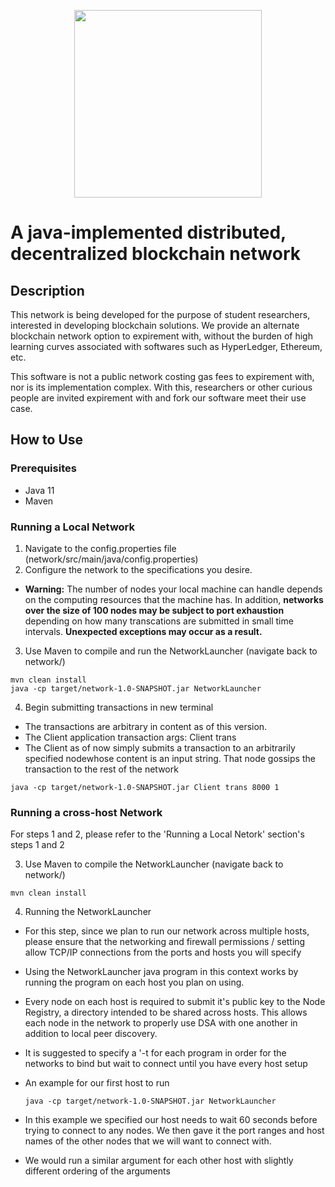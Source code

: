 <p align="center">
  <img src="https://github.com/peytonlundquist/network/blob/master/bluechainlogo.png"  width="300" height="300">
</p>


# A java-implemented distributed, decentralized blockchain network
## Description
This network is being developed for the purpose of student researchers, interested in developing blockchain solutions. We provide an alternate blockchain network option to expirement with, without the burden of high learning curves associated with softwares such as HyperLedger, Ethereum, etc. 

This software is not a public network costing gas fees to expirement with, nor is its implementation complex. With this, researchers or other curious people are invited expirement with and fork our software meet their use case.

## How to Use
### Prerequisites
  - Java 11
  - Maven

### Running a Local Network
  1. Navigate to the config.properties file (network/src/main/java/config.properties)
  2. Configure the network to the specifications you desire. 
  
  - **Warning:** The number of nodes your local machine can handle depends on the computing resources that the machine has. In addition, **networks over the size of 100 nodes may be subject to port exhaustion** depending on how many transcations are submitted in small time intervals. **Unexpected exceptions may occur as a result.**
  
  3. Use Maven to compile and run the NetworkLauncher (navigate back to network/)
  
    mvn clean install
    java -cp target/network-1.0-SNAPSHOT.jar NetworkLauncher
  4. Begin submitting transactions in new terminal
   - The transactions are arbitrary in content as of this version. 
   - The Client application transaction args: Client trans <portNum> <transactionContent>
   - The Client as of now simply submits a transaction to an arbitrarily specified nodewhose content is an input string. That node gossips the transaction to the rest of the network
  
    java -cp target/network-1.0-SNAPSHOT.jar Client trans 8000 1
    
### Running a cross-host Network
  For steps 1 and 2, please refer to the 'Running a Local Netork' section's steps 1 and 2
  
  3. Use Maven to compile the NetworkLauncher (navigate back to network/)
  
    mvn clean install
  
  4. Running the NetworkLauncher

  - For this step, since we plan to run our network across multiple hosts, please ensure that the networking and firewall permissions / setting allow TCP/IP connections from the ports and hosts you will specify
  - Using the NetworkLauncher java program in this context works by running the program on each host you plan on using. 
  - Every node on each host is required to submit it's public key to the Node Registry, a directory intended to be shared across hosts. This allows each node in the network to properly use DSA with one another in addition to local peer discovery.
  - It is suggested to specify a '-t <timedWaitDelayMilliseconds> for each program in order for the networks to bind but wait to connect until you have every host setup
  - An example for our first host to run

    `java -cp target/network-1.0-SNAPSHOT.jar NetworkLauncher`
    
  - In this example we specified our host needs to wait 60 seconds before trying to connect to any nodes. We then gave it the port ranges and host names of the other nodes that we will want to connect with.
  - We would run a similar argument for each other host with slightly different ordering of the arguments

